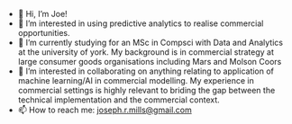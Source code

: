 - 👋 Hi, I’m Joe!
- 👀 I’m interested in using predictive analytics to realise commercial opportunities. 
- 🌱 I’m currently studying for an MSc in Compsci with Data and Analytics at the university of york.
My background is in commercial strategy at large consumer goods organisations including Mars and Molson Coors
- 💞️ I’m interested in collaborating on anything relating to application of machine learning/AI in commercial modelling. 
My experience in commercial settings is highly relevant to briding the gap between the technical implementation and the commercial context.
- 📫 How to reach me: joseph.r.mills@gmail.com

<!---
jrm584/jrm584 is a ✨ special ✨ repository because its `README.md` (this file) appears on your GitHub profile.
You can click the Preview link to take a look at your changes.
--->
